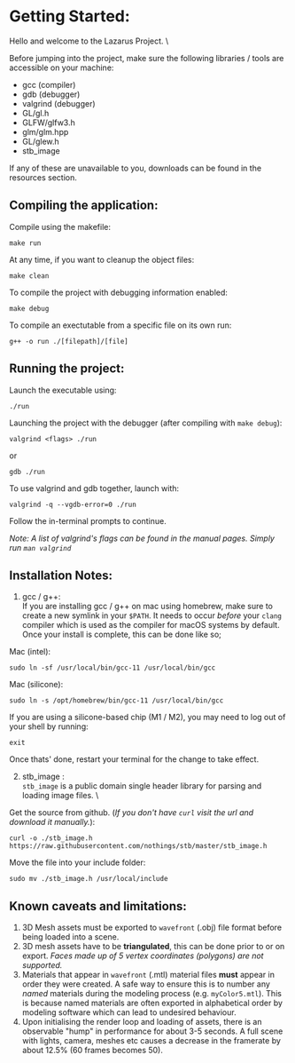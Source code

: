 # Getting Started:
Hello and welcome to the Lazarus Project. \

Before jumping into the project, make sure the following libraries / tools are accessible on your machine:
- gcc (compiler)
- gdb (debugger)
- valgrind (debugger)
- GL/gl.h
- GLFW/glfw3.h
- glm/glm.hpp
- GL/glew.h
- stb_image

If any of these are unavailable to you, downloads can be found in the resources section.

## Compiling the application:
Compile using the makefile: 
```
make run
```

At any time, if you want to cleanup the object files:
```
make clean
```

To compile the project with debugging information enabled:
```
make debug
```

To compile an exectutable from a specific file on its own run:
```
g++ -o run ./[filepath]/[file]
```

## Running the project:
Launch the executable using:
```
./run
```

Launching the project with the debugger (after compiling with `make debug`):
```
valgrind <flags> ./run
```
or
```
gdb ./run
```

To use valgrind and gdb together, launch with:
```
valgrind -q --vgdb-error=0 ./run
```
Follow the in-terminal prompts to continue.

*Note: A list of valgrind's flags can be found in the manual pages. Simply run `man valgrind`*

## Installation Notes:
1. gcc / g++: \
If you are installing gcc / g++ on mac using homebrew, make sure to create a new symlink in your `$PATH`. It needs to occur *before* your `clang` compiler which is used as the compiler for macOS systems by default. Once your install is complete, this can be done like so; 

Mac (intel):
```
sudo ln -sf /usr/local/bin/gcc-11 /usr/local/bin/gcc
```

Mac (silicone): 
```
sudo ln -s /opt/homebrew/bin/gcc-11 /usr/local/bin/gcc
```


If you are using a silicone-based chip (M1 / M2), you may need to log out of your shell by running: 
```
exit
```
Once thats' done, restart your terminal for the change to take effect.

2. stb_image : \
`stb_image` is a public domain single header library for parsing and loading image files. \

Get the source from github. (*If you don't have `curl` visit the url and download it manually.*):
```
curl -o ./stb_image.h https://raw.githubusercontent.com/nothings/stb/master/stb_image.h
```

Move the file into your include folder:
```
sudo mv ./stb_image.h /usr/local/include
```

## Known caveats and limitations:
1. 3D Mesh assets must be exported to `wavefront` (.obj) file format before being loaded into a scene.
2. 3D mesh assets have to be **triangulated**, this can be done prior to or on export. *Faces made up of 5 vertex coordinates (polygons) are not supported.*
3. Materials that appear in `wavefront` (.mtl) material files **must** appear in order they were created. A safe way to ensure this is to number any *named* materials during the modeling process (e.g. `myColor5.mtl`). This is because named materials are often exported in alphabetical order by modeling software which can lead to undesired behaviour.
4. Upon initialising the render loop and loading of assets, there is an observable "hump" in performance for about 3-5 seconds. A full scene with lights, camera, meshes etc causes a decrease in the framerate by about 12.5% (60 frames becomes 50).
